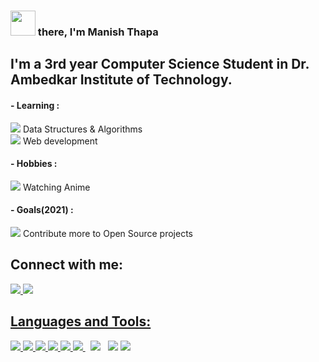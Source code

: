 
### <img src="https://raw.githubusercontent.com/MartinHeinz/MartinHeinz/master/wave.gif" width="40px"> there, I'm Manish Thapa
## I'm a 3rd year Computer Science Student in Dr. Ambedkar Institute of Technology.

#### - Learning :
  <img src="https://img.icons8.com/color/15/4a90e2/learning.png"/> Data Structures & Algorithms <br>
  <img src="https://img.icons8.com/color/15/4a90e2/learning.png"/> Web development

#### - Hobbies :
<img src="https://img.icons8.com/fluency/15/4a90e2/drawing.png"/> Watching Anime

#### - Goals(2021) :
<img src="https://img.icons8.com/color/15/4a90e2/goal--v1.png"/> Contribute more to Open Source projects


## Connect with me:
<p align="left">

<a href = "https://www.linkedin.com/in/manish-thapa-0705aa1a3/"><img src="https://img.icons8.com/dusk/50/000000/linkedin.png"/>
<a href = "mailto:iammanish041@gmail.com"><img src="https://img.icons8.com/dusk/50/000000/gmail.png"/>

</p>

## Languages and Tools:

<p align="left"> 
    <a href="https://docs.python.org/3/" target="_blank"> <img src="https://img.icons8.com/dusk/50/000000/python.png"/> </a>
    <a href="https://developer.mozilla.org/en-US/docs/Web/JavaScript" target="_blank"> <img src="https://img.icons8.com/dusk/50/000000/javascript-logo.png"/>
    <a href="https://developer.mozilla.org/en-US/docs/Web/HTML" target="_blank"> <img src="https://img.icons8.com/dusk/50/000000/html-5.png"/> </a> 
    <a href="https://developer.mozilla.org/en-US/docs/Web/CSS" target="_blank"> <img src="https://img.icons8.com/dusk/50/000000/css3.png"/> </a> 
    <a href="https://getbootstrap.com/docs/4.1/getting-started/introduction/" target="_blank"> <img src="https://img.icons8.com/color/50/000000/bootstrap.png"/> </a> 
    <a style="padding-right:8px;" href="https://nodejs.org/en/docs/" target="_blank"> <img src="https://img.icons8.com/color/50/000000/nodejs.png"/> </a> 
    <a style="padding-right:8px;" href="https://docs.mongodb.com/" target="_blank"> <img src="https://img.icons8.com/color/50/000000/mongodb.png"/></a>
    <a href="https://atom.io/docs" target="_blank"> <img src="https://img.icons8.com/ios-filled/50/4a90e2/atom-editor.png"/></a>
    <a href="https://git-scm.com/" target="_blank"> <img src="https://img.icons8.com/ios-filled/50/fa314a/git.png"/> </a> 
    
</p>



